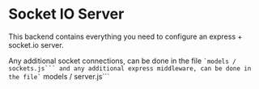 # Socket IO Server

This backend contains everything you need to configure an express + socket.io server.

Any additional socket connections, can be done in the file `` `models / sockets.js``` and any additional express middleware, can be done in the file` `` models / server.js```
